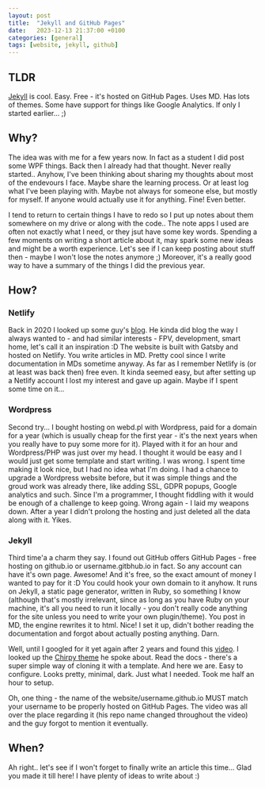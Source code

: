 ```yaml
---
layout: post
title:  "Jekyll and GitHub Pages"
date:   2023-12-13 21:37:00 +0100
categories: [general]
tags: [website, jekyll, github]
---
```


## TLDR

[Jekyll](https://github.com/jekyll/jekyll) is cool. Easy. Free - it's hosted on GitHub Pages. Uses MD. Has lots of themes. Some have support for things like Google Analytics. If only I started earlier... ;)

## Why?

The idea was with me for a few years now. In fact as a student I did post some WPF things. Back then I already had that thought. Never really started.. Anyhow, I've been thinking about sharing my thoughts about most of the endevours I face. Maybe share the learning process. Or at least log what I've been playing with. Maybe not always for someone else, but mostly for myself. If anyone would actually use it for anything. Fine! Even better.

I tend to return to certain things I have to redo so I put up notes about them somewhere on my drive or along with the code.. The note apps I used are often not exactly what I need, or they jsut have some key words. Spending a few moments on writing a short article about it, may spark some new ideas and might be a worth experience. Let's see if I can keep posting about stuff then - maybe I won't lose the notes anymore ;) Moreover, it's a really good way to have a summary of the things I did the previous year.

## How?

### Netlify

Back in 2020 I looked up some guy's [blog](https://blog.georgi-yanev.com). He kinda did blog the way I always wanted to - and had similar interests - FPV, development, smart home, let's call it an inspiration :D The website is built with Gatsby and hosted on Netlify. You write articles in MD. Pretty cool since I write documentation in MDs sometime anyway. As far as I remember Netlify is (or at least was back then) free even. It kinda seemed easy, but after setting up a Netlify account I lost my interest and gave up again. Maybe if I spent some time on it...

### Wordpress

Second try... I bought hosting on webd.pl with Wordpress, paid for a domain for a year (which is usually cheap for the first year - it's the next years when you really have to puy some more for it). Played with it for an hour and Wordpress/PHP was just over my head. I thought it would be easy and I would just get some template and start writing. I was wrong. I spent time making it look nice, but I had no idea what I'm doing. I had a chance to upgrade a Wordpress website before, but it was simple things and the groud work was already there, like adding SSL, GDPR popups, Google analytics and such. Since I'm a programmer, I thought fiddling with it would be enough of a challenge to keep going. Wrong again - I laid my weapons down. After a year I didn't prolong the hosting and just deleted all the data along with it. Yikes.

### Jekyll

Third time'a a charm they say. I found out GitHub offers GitHub Pages - free hosting on github.io or username.gitbhub.io in fact. So any account can have it's own page. Awesome! And it's free, so the exact amount of money I wanted to pay for it :D You could hook your own domain to it anyhow. It runs on Jekyll, a static page generator, written in Ruby, so something I know (although that's mostly irrelevant, since as long as you have Ruby on your machine, it's all you need to run it locally - you don't really code anything for the site unless you need to write your own plugin/theme). You post in MD, the engine rewrites it to html. Nice! I set it up, didn't bother reading the documentation and forgot about actually posting anything. Darn.

Well, until I googled for it yet again after 2 years and found this [video](https://www.youtube.com/watch?v=F8iOU1ci19Q). I looked up the [Chirpy theme](https://github.com/cotes2020/jekyll-theme-chirpy) he spoke about. Read the docs - there's a super simple way of cloning it with a template. And here we are. Easy to configure. Looks pretty, minimal, dark. Just what I needed. Took me half an hour to setup.

Oh, one thing - the name of the website/username.github.io MUST match your username to be properly hosted on GitHub Pages. The video was all over the place regarding it (his repo name changed throughout the video) and the guy forgot to mention it eventually.

## When?

Ah right.. let's see if I won't forget to finally write an article this time... Glad you made it till here! I have plenty of ideas to write about :)

